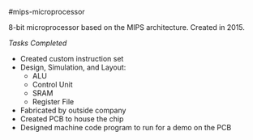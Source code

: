 #mips-microprocessor

8-bit microprocessor based on the MIPS architecture.  Created in 2015.

*Tasks Completed*

* Created custom instruction set
* Design, Simulation, and Layout:
    * ALU
    * Control Unit
    * SRAM
    * Register File
* Fabricated by outside company
* Created PCB to house the chip
* Designed machine code program to run for a demo on the PCB
